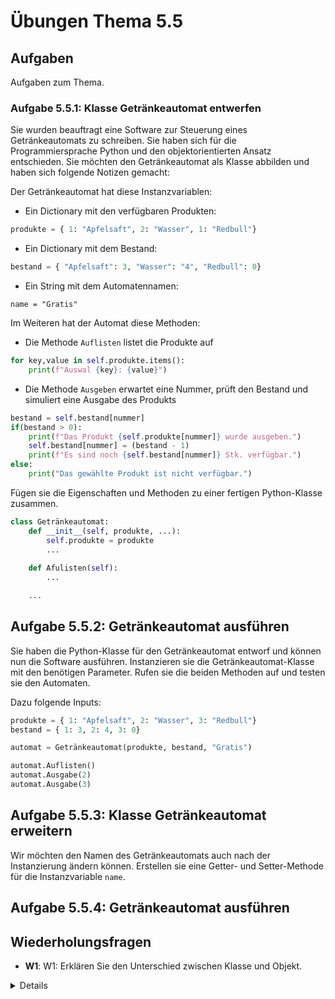 # Übungen Thema 5.5

## Aufgaben

Aufgaben zum Thema.

### Aufgabe 5.5.1: Klasse Getränkeautomat entwerfen

Sie wurden beauftragt eine Software zur Steuerung eines Getränkeautomats zu schreiben. Sie haben sich für die Programmiersprache Python und den objektorientierten Ansatz entschieden. Sie möchten den Getränkeautomat als Klasse abbilden und haben sich folgende Notizen gemacht:

Der Getränkeautomat hat diese Instanzvariablen:

* Ein Dictionary mit den verfügbaren Produkten:

```py
produkte = { 1: "Apfelsaft", 2: "Wasser", 1: "Redbull"}
```

* Ein Dictionary mit dem Bestand:

```py
bestand = { "Apfelsaft": 3, "Wasser": "4", "Redbull": 0}
```

* Ein String mit dem Automatennamen:

```
name = "Gratis"
```

Im Weiteren hat der Automat diese Methoden:

* Die Methode `Auflisten` listet die Produkte auf

```py
for key,value in self.produkte.items():
	print(f"Auswal {key}: {value}")
```

* Die Methode `Ausgeben` erwartet eine Nummer, prüft den Bestand und simuliert eine Ausgabe des Produkts

```py
bestand = self.bestand[nummer]
if(bestand > 0):
	print(f"Das Produkt {self.produkte[nummer]} wurde ausgeben.")
	self.bestand[nummer] = (bestand - 1)
	print(f"Es sind noch {self.bestand[nummer]} Stk. verfügbar.")
else:
	print("Das gewählte Produkt ist nicht verfügbar.")
```

Fügen sie die Eigenschaften und Methoden zu einer fertigen Python-Klasse zusammen.

```py
class Getränkeautomat:
    def __init__(self, produkte, ...):
		self.produkte = produkte
        ...
        
    def Afulisten(self):
		...

	...
```

## Aufgabe 5.5.2: Getränkeautomat ausführen

Sie haben die Python-Klasse für den Getränkeautomat entworf und können nun die Software ausführen. Instanzieren sie die Getränkeautomat-Klasse mit den benötigen Parameter. Rufen sie die beiden Methoden auf und testen sie den Automaten.

Dazu folgende Inputs:

```py
produkte = { 1: "Apfelsaft", 2: "Wasser", 3: "Redbull"}
bestand = { 1: 3, 2: 4, 3: 0}

automat = Getränkeautomat(produkte, bestand, "Gratis")

automat.Auflisten()
automat.Ausgabe(2)
automat.Ausgabe(3)
```

## Aufgabe 5.5.3: Klasse Getränkeautomat erweitern

Wir möchten den Namen des Getränkeautomats auch nach der Instanzierung ändern können. Erstellen sie eine Getter- und Setter-Methode für die Instanzvariable `name`.

## Aufgabe 5.5.4: Getränkeautomat ausführen




## Wiederholungsfragen

* **W1**: W1: Erklären Sie den Unterschied zwischen Klasse und Objekt.

<details>
</details>